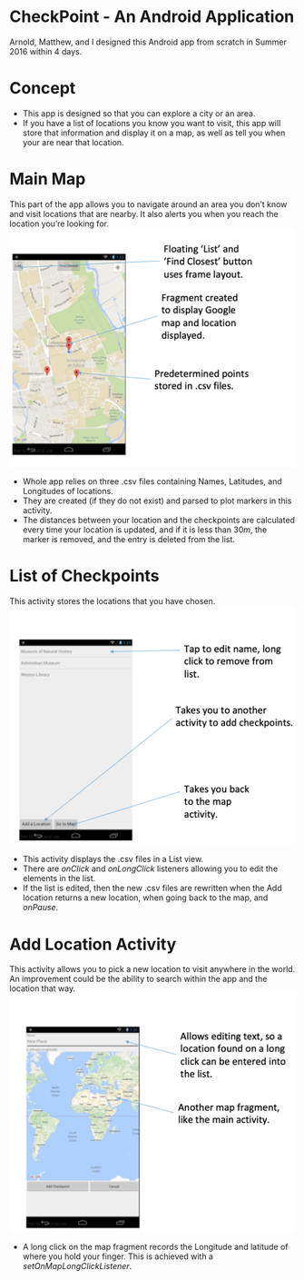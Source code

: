 # CheckPoint - An Android Application
Arnold, Matthew, and I designed this Android app from scratch in Summer 2016 within 4 days.

# Concept
* This app is designed so that you can explore a city or an area.
* If you have a list of locations you know you want to visit, this app will store that information and display it on a map, as well as tell you when your are near that location.

# Main Map
This part of the app allows you to navigate around an area you don’t know and visit locations that are nearby. It also alerts you when you reach the location you’re looking for.
![main](image/image1.png)

* Whole app relies on three .csv files containing Names, Latitudes, and Longitudes of locations.
* They are created (if they do not exist) and parsed to plot markers in this activity.
* The distances between your location and the checkpoints are calculated every time your location is updated, and if it is less than 30*m*, the marker is removed, and the entry is deleted from the list.

# List of Checkpoints
This activity stores the locations that you have chosen.
![list](image/image2.png)

* This activity displays the .csv files in a List view.
* There are *onClick* and *onLongClick* listeners allowing you to edit the elements in the list.
* If the list is edited, then the new .csv files are rewritten when the Add location returns a new location, when going back to the map, and *onPause*.

# Add Location Activity
This activity allows you to pick a new location to visit anywhere in the world. An improvement could be the ability to search within the app and the location that way.
![add](image/image3.png)

* A long click on the map fragment records the Longitude and latitude of where you hold your finger. This is achieved with a *setOnMapLongClickListener*.

